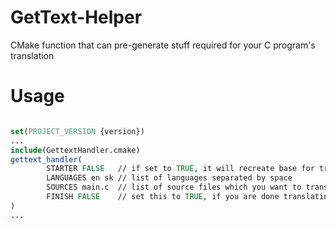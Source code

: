 # GetText-Helper

CMake function that can pre-generate stuff required for your C program's translation

# Usage

```cmake

set(PROJECT_VERSION {version})
...
include(GettextHandler.cmake)
gettext_handler(
        STARTER FALSE   // if set to TRUE, it will recreate base for translations
        LANGUAGES en sk // list of languages separated by space
        SOURCES main.c  // list of source files which you want to translate separated by space
        FINISH FALSE    // set this to TRUE, if you are done translating
)
...
```
